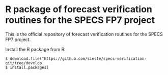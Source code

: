# R package of forecast verification routines for the SPECS FP7 project

This is the official repository of forecast verification routines for the SPECS FP7 project.

Install the R package from R:

    $ download.file("https://github.com/sieste/specs-verification-git/tree/develop
    $ install.packages(

